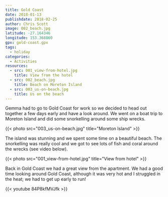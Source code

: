 ```yaml
---
title: Gold Coast
date: 2018-01-13
publishdate: 2018-02-25
author: Chris Scott
image: 002_beach.jpg
latitude: -27.164346
longitude: 153.368860
gpx: gold-coast.gpx
tags:
  - holiday
categories:
  - Activities
resources:
  - src: 001_view-from-hotel.jpg
    title: View from the hotel
  - src: 002_beach.jpg
    title: Beach on Moreton Island
  - src: 003_us-on-beach.jpg
    title: Us on the beach
---
```


Gemma had to go to Gold Coast for work so we decided to head out together a few days early and have a look around.
We went on a boat trip to Moreton Island and did some snorkelling around some ship wrecks.

{{< photo src="003_us-on-beach.jpg" title="Moreton Island" >}}

The island was stunning and we spent some time on a beautiful beach.
The snorkelling was really cool and we got to see lots of fish and coral around the wrecks (see video below).

{{< photo src="001_view-from-hotel.jpg" title="View from hotel" >}}

Back in Gold Coast we had a great view from the apartment.
We had a good time looking around Gold Coast, although it was very hot and I struggled in the heat; we had to get up early to run!

{{< youtube 84P8kfMVJfk >}}